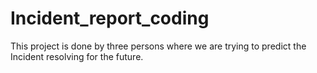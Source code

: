 # Incident_report_coding
This project is done by three persons where we are trying to predict the Incident resolving for the future.
